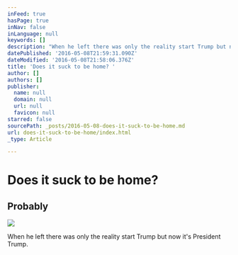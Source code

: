 ```yaml
---
inFeed: true
hasPage: true
inNav: false
inLanguage: null
keywords: []
description: "When he left there was only the reality start Trump but now it's President Trump."
datePublished: '2016-05-08T21:59:31.090Z'
dateModified: '2016-05-08T21:58:06.376Z'
title: 'Does it suck to be home? '
author: []
authors: []
publisher:
  name: null
  domain: null
  url: null
  favicon: null
starred: false
sourcePath: _posts/2016-05-08-does-it-suck-to-be-home.md
url: does-it-suck-to-be-home/index.html
_type: Article

---
```

# Does it suck to be home?

## Probably
![](https://the-grid-user-content.s3-us-west-2.amazonaws.com/f3582699-de17-4e95-9971-e24ee619dfa3.png)

When he left there was only the reality start Trump but now it's President Trump.